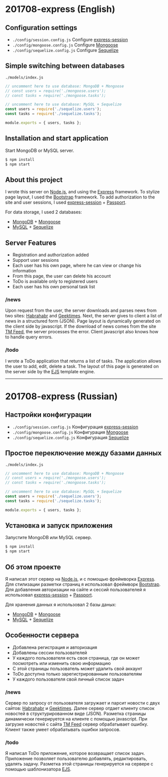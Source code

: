 ﻿# 201708-express (English)

## Configuration settings

  - `./config/session.config.js` Configure [express-session](https://github.com/expressjs/session)
  - `./config/mongoose.config.js` Configure [Mongoose](http://mongoosejs.com/)
  - `./config/sequelize.config.js` Configure [Sequelize](http://docs.sequelizejs.com/)

## Simple switching between databases

`./models/index.js`

```js
// uncomment here to use database: MongoDB + Mongoose
// const users = require('./mongoose.users');
// const tasks = require('./mongoose.tasks');

// uncomment here to use database: MySQL + Sequelize
const users = require('./sequelize.users');
const tasks = require('./sequelize.tasks');

module.exports = { users, tasks };
```

## Installation and start application

Start MongoDB or MySQL server.

```sh
$ npm install
$ npm start
```

## About this project

I wrote this server on [Node.js](https://nodejs.org/en/), and using the [Express](http://expressjs.com/) framework.
To stylize page layout, I used the [Bootstrap](https://getbootstrap.com/docs/3.3/) framework.
To add authorization to the site and user sessions, I used [express-session](https://github.com/expressjs/session) + [Passport](http://passportjs.org/).

For data storage, I used 2 databases:
  - [MongoDB](https://www.mongodb.com/) + [Mongoose](http://mongoosejs.com/)
  - [MySQL](https://dev.mysql.com/) + [Sequelize](http://docs.sequelizejs.com/)

## Server Features

  - Registration and authorization added
  - Support user sessions
  - Each user has his own page, where he can view or change his information
  - From this page, the user can delete his account
  - ToDo is available only to registered users
  - Each user has his own personal task list

### /news

Upon request from the user, the server downloads and parses news from two sites: [Habrahabr](https://habrahabr.ru/) and [Geektimes](https://geektimes.ru/).
Next, the server gives to client a list of news in a structured form (JSON).
Page layout is dynamically generated on the client side by javascript.
If the download of news comes from the site [TM Feed](https://tmfeed.ru/popular/day/), the server processes the error.
Client javascript also knows how to handle query errors.

### /todo

I wrote a ToDo application that returns a list of tasks.
The application allows the user to add, edit, delete a task.
The layout of this page is generated on the server side by the [EJS](https://www.npmjs.com/package/ejs) template engine.

--------------------------------------------------------------------------

# 201708-express (Russian)

## Настройки конфигурации

  - `./config/session.config.js` Конфигурация [express-session](https://github.com/expressjs/session)
  - `./config/mongoose.config.js` Конфигурация [Mongoose](http://mongoosejs.com/)
  - `./config/sequelize.config.js` Конфигурация [Sequelize](http://docs.sequelizejs.com/)

## Простое переключение между базами данных

`./models/index.js`

```js
// uncomment here to use database: MongoDB + Mongoose
// const users = require('./mongoose.users');
// const tasks = require('./mongoose.tasks');

// uncomment here to use database: MySQL + Sequelize
const users = require('./sequelize.users');
const tasks = require('./sequelize.tasks');

module.exports = { users, tasks };
```

## Установка и запуск приложения

Запустите MongoDB или MySQL сервер.

```sh
$ npm install
$ npm start
```

## Об этом проекте

Я написал этот сервер на [Node.js](https://nodejs.org/en/), и с помощью фреймворка [Express](http://expressjs.com/).
Для стилизации разметки страниц я использовал фреймворк [Bootstrap](https://getbootstrap.com/docs/3.3/).
Для добавления авторизации на сайте и сессий пользователей я использовал [express-session](https://github.com/expressjs/session) + [Passport](http://passportjs.org/).

Для хранения данных я использовал 2 базы даных:
  - [MongoDB](https://www.mongodb.com/) + [Mongoose](http://mongoosejs.com/)
  - [MySQL](https://dev.mysql.com/) + [Sequelize](http://docs.sequelizejs.com/)

## Особенности сервера

  - Добавлена регистрация и авторизация
  - Добавлены сессии пользователей
  - У каждого пользователя есть своя страница, где он может посмотреть или изменить свою информацию
  - С этой страницы пользователь может удалить свой аккаунт
  - ToDo доступна только зарегистрированным пользователям
  - У каждого пользователя свой личный список задач

### /news

Сервер по запросу от пользователя загружает и парсит новости с двух сайтов: [Habrahabr](https://habrahabr.ru/) и [Geektimes](https://geektimes.ru/).
Далее сервер отдает клиенту список новостей в структурированном виде (JSON).
Разметка страницы динамически генерируется на клиенте с помощью javascript.
При загрузке новостей с сайта [TM Feed](https://tmfeed.ru/popular/day/) сервер обрабатывает ошибку.
Клиент также умеет обрабатывать ошибки запросов.

### /todo

Я написал ToDo приложение, которое возвращает список задач.
Приложение позволяет пользователю добавлять, редактировать, удалять задачу.
Разметка этой страницы генерируется на сервере с помощью шаблонизатора [EJS](https://www.npmjs.com/package/ejs).
